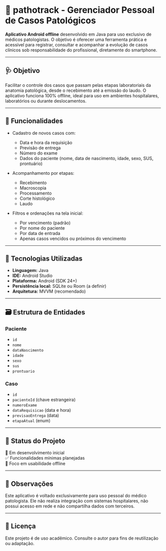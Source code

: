 # 🦆 pathotrack - Gerenciador Pessoal de Casos Patológicos

**Aplicativo Android offline** desenvolvido em Java para uso exclusivo de médicos patologistas. O objetivo é oferecer uma ferramenta prática e acessível para registrar, consultar e acompanhar a evolução de casos clínicos sob responsabilidade do profissional, diretamente do smartphone.

---

## 🩺 Objetivo

Facilitar o controle dos casos que passam pelas etapas laboratoriais da anatomia patológica, desde o recebimento até a emissão do laudo. O aplicativo funciona 100% offline, ideal para uso em ambientes hospitalares, laboratórios ou durante deslocamentos.

---

## 🧠 Funcionalidades

- Cadastro de novos casos com:
  - Data e hora da requisição
  - Previsão de entrega
  - Número do exame
  - Dados do paciente (nome, data de nascimento, idade, sexo, SUS, prontuário)

- Acompanhamento por etapas:
  - Recebimento  
  - Macroscopia  
  - Processamento  
  - Corte histológico  
  - Laudo  

- Filtros e ordenações na tela inicial:
  - Por vencimento (padrão)
  - Por nome do paciente
  - Por data de entrada
  - Apenas casos vencidos ou próximos do vencimento

---

## 🧱 Tecnologias Utilizadas

- **Linguagem:** Java  
- **IDE:** Android Studio  
- **Plataforma:** Android (SDK 24+)  
- **Persistência local:** SQLite ou Room (a definir)  
- **Arquitetura:** MVVM (recomendado)

---

## 🗃️ Estrutura de Entidades

### Paciente
- `id`
- `nome`
- `dataNascimento`
- `idade`
- `sexo`
- `sus`
- `prontuario`

### Caso
- `id`
- `pacienteId` (chave estrangeira)
- `numeroExame`
- `dataRequisicao` (data e hora)
- `previsaoEntrega` (data)
- `etapaAtual` (enum)

---

## 🚧 Status do Projeto

🚀 Em desenvolvimento inicial  
✅ Funcionalidades mínimas planejadas  
📱 Foco em usabilidade offline

---

## 📌 Observações

Este aplicativo é voltado exclusivamente para uso pessoal do médico patologista. Ele não realiza integração com sistemas hospitalares, não possui acesso em rede e não compartilha dados com terceiros.

---

## 📄 Licença

Este projeto é de uso acadêmico. Consulte o autor para fins de reutilização ou adaptação.
